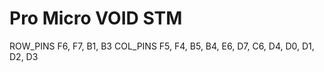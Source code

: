 # Pro Micro VOID STM

ROW_PINS F6, F7, B1, B3
COL_PINS F5, F4, B5, B4, E6, D7, C6, D4, D0, D1, D2, D3
